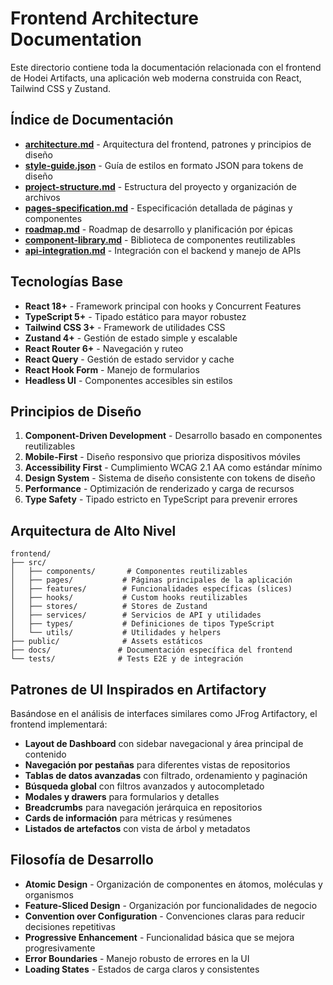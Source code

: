 # Frontend Architecture Documentation

Este directorio contiene toda la documentación relacionada con el frontend de Hodei Artifacts, una aplicación web moderna construida con React, Tailwind CSS y Zustand.

## Índice de Documentación

- [**architecture.md**](./architecture.md) - Arquitectura del frontend, patrones y principios de diseño
- [**style-guide.json**](./style-guide.json) - Guía de estilos en formato JSON para tokens de diseño
- [**project-structure.md**](./project-structure.md) - Estructura del proyecto y organización de archivos
- [**pages-specification.md**](./pages-specification.md) - Especificación detallada de páginas y componentes
- [**roadmap.md**](./roadmap.md) - Roadmap de desarrollo y planificación por épicas
- [**component-library.md**](./component-library.md) - Biblioteca de componentes reutilizables
- [**api-integration.md**](./api-integration.md) - Integración con el backend y manejo de APIs

## Tecnologías Base

- **React 18+** - Framework principal con hooks y Concurrent Features
- **TypeScript 5+** - Tipado estático para mayor robustez
- **Tailwind CSS 3+** - Framework de utilidades CSS
- **Zustand 4+** - Gestión de estado simple y escalable
- **React Router 6+** - Navegación y ruteo
- **React Query** - Gestión de estado servidor y cache
- **React Hook Form** - Manejo de formularios
- **Headless UI** - Componentes accesibles sin estilos

## Principios de Diseño

1. **Component-Driven Development** - Desarrollo basado en componentes reutilizables
2. **Mobile-First** - Diseño responsivo que prioriza dispositivos móviles
3. **Accessibility First** - Cumplimiento WCAG 2.1 AA como estándar mínimo
4. **Design System** - Sistema de diseño consistente con tokens de diseño
5. **Performance** - Optimización de renderizado y carga de recursos
6. **Type Safety** - Tipado estricto en TypeScript para prevenir errores

## Arquitectura de Alto Nivel

```
frontend/
├── src/
│   ├── components/       # Componentes reutilizables
│   ├── pages/           # Páginas principales de la aplicación
│   ├── features/        # Funcionalidades específicas (slices)
│   ├── hooks/           # Custom hooks reutilizables
│   ├── stores/          # Stores de Zustand
│   ├── services/        # Servicios de API y utilidades
│   ├── types/           # Definiciones de tipos TypeScript
│   └── utils/           # Utilidades y helpers
├── public/              # Assets estáticos
├── docs/               # Documentación específica del frontend
└── tests/              # Tests E2E y de integración
```

## Patrones de UI Inspirados en Artifactory

Basándose en el análisis de interfaces similares como JFrog Artifactory, el frontend implementará:

- **Layout de Dashboard** con sidebar navegacional y área principal de contenido
- **Navegación por pestañas** para diferentes vistas de repositorios
- **Tablas de datos avanzadas** con filtrado, ordenamiento y paginación
- **Búsqueda global** con filtros avanzados y autocompletado
- **Modales y drawers** para formularios y detalles
- **Breadcrumbs** para navegación jerárquica en repositorios
- **Cards de información** para métricas y resúmenes
- **Listados de artefactos** con vista de árbol y metadatos

## Filosofía de Desarrollo

- **Atomic Design** - Organización de componentes en átomos, moléculas y organismos
- **Feature-Sliced Design** - Organización por funcionalidades de negocio
- **Convention over Configuration** - Convenciones claras para reducir decisiones repetitivas
- **Progressive Enhancement** - Funcionalidad básica que se mejora progresivamente
- **Error Boundaries** - Manejo robusto de errores en la UI
- **Loading States** - Estados de carga claros y consistentes